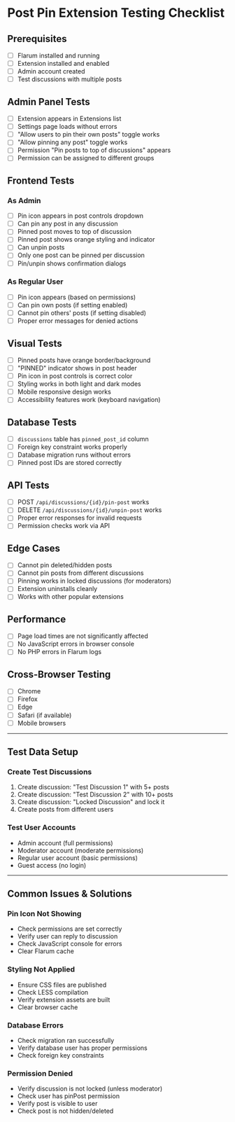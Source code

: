 # Post Pin Extension Testing Checklist

## Prerequisites
- [ ] Flarum installed and running
- [ ] Extension installed and enabled
- [ ] Admin account created
- [ ] Test discussions with multiple posts

## Admin Panel Tests
- [ ] Extension appears in Extensions list
- [ ] Settings page loads without errors
- [ ] "Allow users to pin their own posts" toggle works
- [ ] "Allow pinning any post" toggle works
- [ ] Permission "Pin posts to top of discussions" appears
- [ ] Permission can be assigned to different groups

## Frontend Tests
### As Admin
- [ ] Pin icon appears in post controls dropdown
- [ ] Can pin any post in any discussion
- [ ] Pinned post moves to top of discussion
- [ ] Pinned post shows orange styling and indicator
- [ ] Can unpin posts
- [ ] Only one post can be pinned per discussion
- [ ] Pin/unpin shows confirmation dialogs

### As Regular User
- [ ] Pin icon appears (based on permissions)
- [ ] Can pin own posts (if setting enabled)
- [ ] Cannot pin others' posts (if setting disabled)
- [ ] Proper error messages for denied actions

## Visual Tests
- [ ] Pinned posts have orange border/background
- [ ] "PINNED" indicator shows in post header
- [ ] Pin icon in post controls is correct color
- [ ] Styling works in both light and dark modes
- [ ] Mobile responsive design works
- [ ] Accessibility features work (keyboard navigation)

## Database Tests
- [ ] `discussions` table has `pinned_post_id` column
- [ ] Foreign key constraint works properly
- [ ] Database migration runs without errors
- [ ] Pinned post IDs are stored correctly

## API Tests
- [ ] POST `/api/discussions/{id}/pin-post` works
- [ ] DELETE `/api/discussions/{id}/unpin-post` works
- [ ] Proper error responses for invalid requests
- [ ] Permission checks work via API

## Edge Cases
- [ ] Cannot pin deleted/hidden posts
- [ ] Cannot pin posts from different discussions
- [ ] Pinning works in locked discussions (for moderators)
- [ ] Extension uninstalls cleanly
- [ ] Works with other popular extensions

## Performance
- [ ] Page load times are not significantly affected
- [ ] No JavaScript errors in browser console
- [ ] No PHP errors in Flarum logs

## Cross-Browser Testing
- [ ] Chrome
- [ ] Firefox  
- [ ] Edge
- [ ] Safari (if available)
- [ ] Mobile browsers

---

## Test Data Setup

### Create Test Discussions
1. Create discussion: "Test Discussion 1" with 5+ posts
2. Create discussion: "Test Discussion 2" with 10+ posts
3. Create discussion: "Locked Discussion" and lock it
4. Create posts from different users

### Test User Accounts
- Admin account (full permissions)
- Moderator account (moderate permissions)
- Regular user account (basic permissions)
- Guest access (no login)

---

## Common Issues & Solutions

### Pin Icon Not Showing
- Check permissions are set correctly
- Verify user can reply to discussion
- Check JavaScript console for errors
- Clear Flarum cache

### Styling Not Applied
- Ensure CSS files are published
- Check LESS compilation
- Verify extension assets are built
- Clear browser cache

### Database Errors
- Check migration ran successfully
- Verify database user has proper permissions
- Check foreign key constraints

### Permission Denied
- Verify discussion is not locked (unless moderator)
- Check user has pinPost permission
- Verify post is visible to user
- Check post is not hidden/deleted